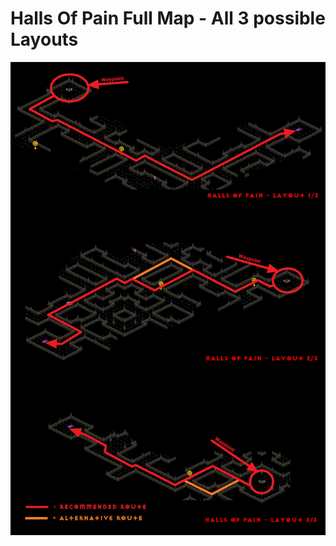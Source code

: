 # Halls Of Pain Full Map - All 3 possible Layouts

![HallsOfPain_Full Map](HallsOfPain_FullMap.png)
